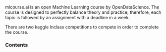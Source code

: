 mlcourse.ai is an open Machine Learning course by OpenDataScience. The course is designed to perfectly balance theory and practice; therefore, each topic is followed by an assignment with a deadline in a week. 

There are two kaggle Inclass competitions to compete in order to complete the course.

### Contents
